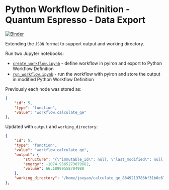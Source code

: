 # Python Workflow Definition - Quantum Espresso - Data Export
[![Binder](https://mybinder.org/badge_logo.svg)](https://mybinder.org/v2/gh/jan-janssen/pwd-qe-data-export/HEAD)

Extending the `JSON` format to support output and working directory. 

Run two Jupyter notebooks:
- [`create_workflow.ipynb`](create_workflow.ipynb) - define workflow in pyiron and export to Python Workflow Definition
- [`run_workflow.ipynb`](run_workflow.ipynb) - run the workflow with pyiron and store the output in modified Python Workflow Definition

Previously each node was stored as:
```json
{
    "id": 5,
    "type": "function",
    "value": "workflow.calculate_qe"
},
```

Updated with `output` and `working_directory`:
```json
{
    "id": 5,
    "type": "function",
    "value": "workflow.calculate_qe",
    "output": {
        "structure": "{\"immutable_id\": null, \"last_modified\": null, \"elements\": [\"Al\"], \"nelements\": 1, \"elements_ratios\": [1.0], \"chemical_formula_descriptive\": \"Al4\", \"chemical_formula_reduced\": \"Al\", \"chemical_formula_hill\": null, \"chemical_formula_anonymous\": \"A\", \"dimension_types\": [1, 1, 1], \"nperiodic_dimensions\": 3, \"lattice_vectors\": [[4.0451141729882245, 0.0, 0.0], [0.0, 4.0451141729882245, 0.0], [0.0, 0.0, 4.0451141729882245]], \"space_group_symmetry_operations_xyz\": null, \"space_group_symbol_hall\": null, \"space_group_symbol_hermann_mauguin\": null, \"space_group_symbol_hermann_mauguin_extended\": null, \"space_group_it_number\": null, \"cartesian_site_positions\": [[0.0, 0.0, 0.0], [0.0, 2.022557086494112, 2.022557086494112], [2.022557086494112, 0.0, 2.022557086494112], [2.022557086494112, 2.022557086494112, 0.0]], \"nsites\": 4, \"species\": [{\"name\": \"Al\", \"chemical_symbols\": [\"Al\"], \"concentration\": [1.0], \"mass\": null, \"original_name\": null, \"attached\": null, \"nattached\": null}], \"species_at_sites\": [\"Al\", \"Al\", \"Al\", \"Al\"], \"assemblies\": null, \"structure_features\": []}",
        "energy": -1074.9365273079682,
        "volume": 66.18999558704988
    },
    "working_directory": "/home/jovyan/calculate_qe_8649213786bf31b0c67e1cc4640b5cee_hdf5/calculate_qe_8649213786bf31b0c67e1cc4640b5cee"
},
```
